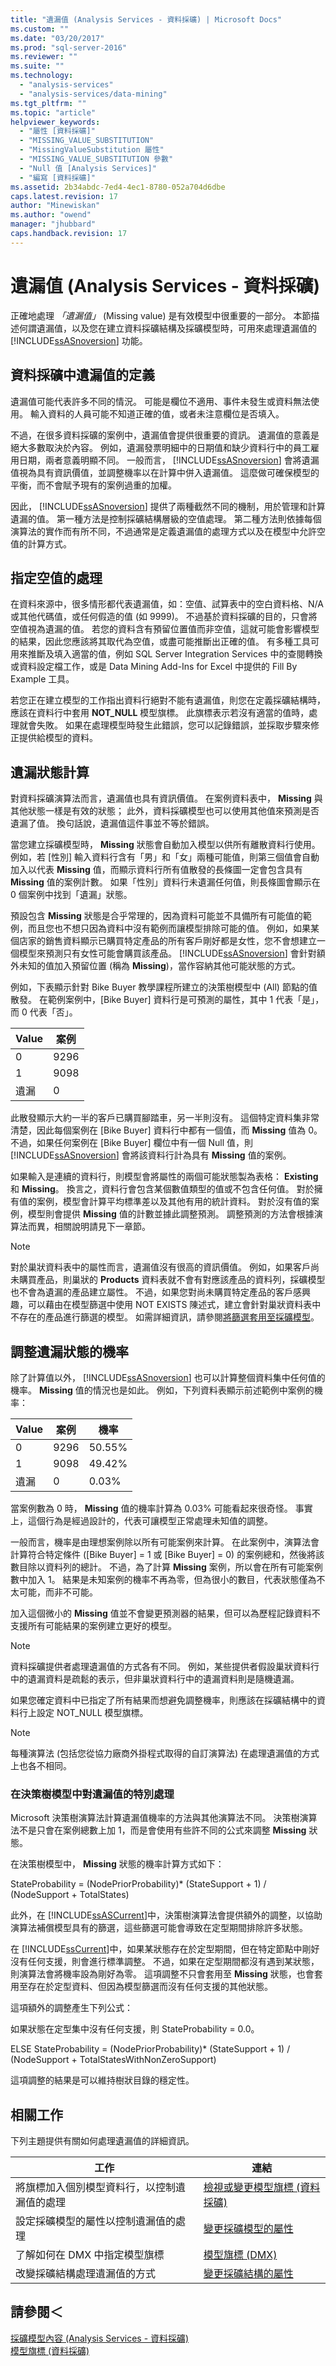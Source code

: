 ```yaml
---
title: "遺漏值 (Analysis Services - 資料採礦) | Microsoft Docs"
ms.custom: ""
ms.date: "03/20/2017"
ms.prod: "sql-server-2016"
ms.reviewer: ""
ms.suite: ""
ms.technology: 
  - "analysis-services"
  - "analysis-services/data-mining"
ms.tgt_pltfrm: ""
ms.topic: "article"
helpviewer_keywords: 
  - "屬性 [資料採礦]"
  - "MISSING_VALUE_SUBSTITUTION"
  - "MissingValueSubstitution 屬性"
  - "MISSING_VALUE_SUBSTITUTION 參數"
  - "Null 值 [Analysis Services]"
  - "編寫 [資料採礦]"
ms.assetid: 2b34abdc-7ed4-4ec1-8780-052a704d6dbe
caps.latest.revision: 17
author: "Minewiskan"
ms.author: "owend"
manager: "jhubbard"
caps.handback.revision: 17
---
```

# 遺漏值 (Analysis Services - 資料採礦)
  正確地處理  *「遺漏值」* (Missing value) 是有效模型中很重要的一部分。 本節描述何謂遺漏值，以及您在建立資料採礦結構及採礦模型時，可用來處理遺漏值的 [!INCLUDE[ssASnoversion](../../includes/ssasnoversion-md.md)] 功能。  
  
## 資料採礦中遺漏值的定義  
 遺漏值可能代表許多不同的情況。 可能是欄位不適用、事件未發生或資料無法使用。 輸入資料的人員可能不知道正確的值，或者未注意欄位是否填入。  
  
 不過，在很多資料採礦的案例中，遺漏值會提供很重要的資訊。 遺漏值的意義是絕大多數取決於內容。 例如，遺漏發票明細中的日期值和缺少資料行中的員工雇用日期，兩者意義明顯不同。 一般而言， [!INCLUDE[ssASnoversion](../../includes/ssasnoversion-md.md)] 會將遺漏值視為具有資訊價值，並調整機率以在計算中併入遺漏值。 這麼做可確保模型的平衡，而不會賦予現有的案例過重的加權。  
  
 因此， [!INCLUDE[ssASnoversion](../../includes/ssasnoversion-md.md)] 提供了兩種截然不同的機制，用於管理和計算遺漏的值。 第一種方法是控制採礦結構層級的空值處理。 第二種方法則依據每個演算法的實作而有所不同，不過通常是定義遺漏值的處理方式以及在模型中允許空值的計算方式。  
  
## 指定空值的處理  
 在資料來源中，很多情形都代表遺漏值，如：空值、試算表中的空白資料格、N/A 或其他代碼值，或任何假造的值 (如 9999)。 不過基於資料採礦的目的，只會將空值視為遺漏的值。 若您的資料含有預留位置值而非空值，這就可能會影響模型的結果，因此您應該將其取代為空值，或盡可能推斷出正確的值。 有多種工具可用來推斷及填入適當的值，例如 SQL Server Integration Services 中的查閱轉換或資料設定檔工作，或是 Data Mining Add-Ins for Excel 中提供的 Fill By Example 工具。  
  
 若您正在建立模型的工作指出資料行絕對不能有遺漏值，則您在定義採礦結構時，應該在資料行中套用 **NOT_NULL** 模型旗標。 此旗標表示若沒有適當的值時，處理就會失敗。 如果在處理模型時發生此錯誤，您可以記錄錯誤，並採取步驟來修正提供給模型的資料。  
  
## 遺漏狀態計算  
 對資料採礦演算法而言，遺漏值也具有資訊價值。 在案例資料表中， **Missing** 與其他狀態一樣是有效的狀態； 此外，資料採礦模型也可以使用其他值來預測是否遺漏了值。 換句話說，遺漏值這件事並不等於錯誤。  
  
 當您建立採礦模型時， **Missing** 狀態會自動加入模型以供所有離散資料行使用。 例如，若 [性別] 輸入資料行含有「男」和「女」兩種可能值，則第三個值會自動加入以代表 **Missing** 值，而顯示資料行所有值散發的長條圖一定會包含具有 **Missing** 值的案例計數。 如果「性別」資料行未遺漏任何值，則長條圖會顯示在 0 個案例中找到「遺漏」狀態。  
  
 預設包含 **Missing** 狀態是合乎常理的，因為資料可能並不具備所有可能值的範例，而且您也不想只因為資料中沒有範例而讓模型排除可能的值。 例如，如果某個店家的銷售資料顯示已購買特定產品的所有客戶剛好都是女性，您不會想建立一個模型來預測只有女性可能會購買該產品。 [!INCLUDE[ssASnoversion](../../includes/ssasnoversion-md.md)] 會針對額外未知的值加入預留位置 (稱為 **Missing**)，當作容納其他可能狀態的方式。  
  
 例如，下表顯示針對 Bike Buyer 教學課程所建立的決策樹模型中 (All) 節點的值散發。 在範例案例中，[Bike Buyer] 資料行是可預測的屬性，其中 1 代表「是」，而 0 代表「否」。  
  
|Value|案例|  
|-----------|-----------|  
|0|9296|  
|1|9098|  
|遺漏|0|  
  
 此散發顯示大約一半的客戶已購買腳踏車，另一半則沒有。 這個特定資料集非常清楚，因此每個案例在 [Bike Buyer] 資料行中都有一個值，而 **Missing** 值為 0。 不過，如果任何案例在 [Bike Buyer] 欄位中有一個 Null 值，則 [!INCLUDE[ssASnoversion](../../includes/ssasnoversion-md.md)] 會將該資料行計為具有 **Missing** 值的案例。  
  
 如果輸入是連續的資料行，則模型會將屬性的兩個可能狀態製為表格： **Existing** 和 **Missing**。 換言之，資料行會包含某個數值類型的值或不包含任何值。 對於擁有值的案例，模型會計算平均標準差以及其他有用的統計資料。 對於沒有值的案例，模型則會提供 **Missing** 值的計數並據此調整預測。 調整預測的方法會根據演算法而異，相關說明請見下一章節。  
  
> [!NOTE]  
>  對於巢狀資料表中的屬性而言，遺漏值沒有很高的資訊價值。 例如，如果客戶尚未購買產品，則巢狀的 **Products** 資料表就不會有對應該產品的資料列，採礦模型也不會為遺漏的產品建立屬性。 不過，如果您對尚未購買特定產品的客戶感興趣，可以藉由在模型篩選中使用 NOT EXISTS 陳述式，建立會針對巢狀資料表中不存在的產品進行篩選的模型。 如需詳細資訊，請參閱[將篩選套用至採礦模型](../../analysis-services/data-mining/apply-a-filter-to-a-mining-model.md)。  
  
## 調整遺漏狀態的機率  
 除了計算值以外， [!INCLUDE[ssASnoversion](../../includes/ssasnoversion-md.md)] 也可以計算整個資料集中任何值的機率。 **Missing** 值的情況也是如此。 例如，下列資料表顯示前述範例中案例的機率：  
  
|Value|案例|機率|  
|-----------|-----------|-----------------|  
|0|9296|50.55%|  
|1|9098|49.42%|  
|遺漏|0|0.03%|  
  
 當案例數為 0 時， **Missing** 值的機率計算為 0.03% 可能看起來很奇怪。 事實上，這個行為是經過設計的，代表可讓模型正常處理未知值的調整。  
  
 一般而言，機率是由理想案例除以所有可能案例來計算。 在此案例中，演算法會計算符合特定條件 ([Bike Buyer] = 1 或 [Bike Buyer] = 0) 的案例總和，然後將該數目除以資料列的總計。 不過，為了計算 **Missing** 案例，所以會在所有可能案例數中加入 1。 結果是未知案例的機率不再為零，但為很小的數目，代表狀態僅為不太可能，而非不可能。  
  
 加入這個微小的 **Missing** 值並不會變更預測器的結果，但可以為歷程記錄資料不支援所有可能結果的案例建立更好的模型。  
  
> [!NOTE]  
>  資料採礦提供者處理遺漏值的方式各有不同。 例如，某些提供者假設巢狀資料行中的遺漏資料是疏鬆的表示，但非巢狀資料行中的遺漏資料則是隨機遺漏。  
  
 如果您確定資料中已指定了所有結果而想避免調整機率，則應該在採礦結構中的資料行上設定 NOT_NULL 模型旗標。  
  
> [!NOTE]  
>  每種演算法 (包括您從協力廠商外掛程式取得的自訂演算法) 在處理遺漏值的方式上也各不相同。  
  
### 在決策樹模型中對遺漏值的特別處理  
 Microsoft 決策樹演算法計算遺漏值機率的方法與其他演算法不同。 決策樹演算法不是只會在案例總數上加 1，而是會使用有些許不同的公式來調整 **Missing** 狀態。  
  
 在決策樹模型中， **Missing** 狀態的機率計算方式如下：  
  
 StateProbability = (NodePriorProbability)* (StateSupport + 1) / (NodeSupport + TotalStates)  
  
 此外，在 [!INCLUDE[ssASCurrent](../../includes/ssascurrent-md.md)]中，決策樹演算法會提供額外的調整，以協助演算法補償模型具有的篩選，這些篩選可能會導致在定型期間排除許多狀態。  
  
 在 [!INCLUDE[ssCurrent](../../includes/sscurrent-md.md)]中，如果某狀態存在於定型期間，但在特定節點中剛好沒有任何支援，則會進行標準調整。 不過，如果在定型期間都沒有遇到某狀態，則演算法會將機率設為剛好為零。 這項調整不只會套用至 **Missing** 狀態，也會套用至存在於定型資料、但因為模型篩選而沒有任何支援的其他狀態。  
  
 這項額外的調整產生下列公式：  
  
 如果狀態在定型集中沒有任何支援，則 StateProbability = 0.0。  
  
 ELSE StateProbability = (NodePriorProbability)* (StateSupport + 1) / (NodeSupport + TotalStatesWithNonZeroSupport)  
  
 這項調整的結果是可以維持樹狀目錄的穩定性。  
  
## 相關工作  
 下列主題提供有關如何處理遺漏值的詳細資訊。  
  
|工作|連結|  
|-----------|-----------|  
|將旗標加入個別模型資料行，以控制遺漏值的處理|[檢視或變更模型旗標 &#40;資料採礦&#41;](../../analysis-services/data-mining/view-or-change-modeling-flags-data-mining.md)|  
|設定採礦模型的屬性以控制遺漏值的處理|[變更採礦模型的屬性](../../analysis-services/data-mining/change-the-properties-of-a-mining-model.md)|  
|了解如何在 DMX 中指定模型旗標|[模型旗標 &#40;DMX&#41;](../../dmx/modeling-flags-dmx.md)|  
|改變採礦結構處理遺漏值的方式|[變更採礦結構的屬性](../../analysis-services/data-mining/change-the-properties-of-a-mining-structure.md)|  
  
## 請參閱＜  
 [採礦模型內容 &#40;Analysis Services - 資料採礦&#41;](../../analysis-services/data-mining/mining-model-content-analysis-services-data-mining.md)   
 [模型旗標 &#40;資料採礦&#41;](../../analysis-services/data-mining/modeling-flags-data-mining.md)  
  
  